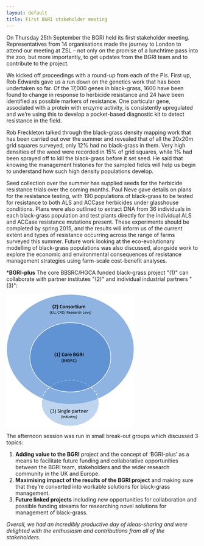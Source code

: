 ```yaml
---
layout: default
title: First BGRI stakeholder meeting
---
```


On Thursday 25th September the BGRI held its first stakeholder meeting. Representatives from 14 organisations made the journey to London to attend our meeting at ZSL – not only on the promise of a lunchtime pass into the zoo, but more importantly, to get updates from the BGRI team and to contribute to the project.

We kicked off proceedings with a round-up from each of the PIs. First up, Rob Edwards gave us a run down on the genetics work that has been undertaken so far. Of the 17,000 genes in black-grass, 1600 have been found to change in response to herbicide resistance and 24 have been identified as possible markers of resistance. One particular gene, associated with a protein with enzyme activity, is consistently upregulated and we’re using this to develop a pocket-based diagnostic kit to detect resistance in the field.

Rob Freckleton talked through the black-grass density mapping work that has been carried out over the summer and revealed that of all the 20x20m grid squares surveyed, only 12% had no black-grass in them. Very high densities of the weed were recorded in 15% of grid squares, while 1% had been sprayed off to kill the black-grass before it set seed. He said that knowing the management histories for the sampled fields will help us begin to understand how such high density populations develop.

Seed collection over the summer has supplied seeds for the herbicide resistance trials over the coming months. Paul Neve gave details on plans for the resistance testing, with 190 populations of black-grass to be tested for resistance to both ALS and ACCase herbicides under glasshouse conditions. Plans were also outlined to extract DNA from 36 individuals in each black-grass population and test plants directly for the individual ALS and ACCase resistance mutations present. These experiments should be completed by spring 2015, and the results will inform us of the current extent and types of resistance occurring across the range of farms surveyed this summer.
Future work looking at the eco-evolutionary modelling of black-grass populations was also discussed, alongside work to explore the economic and environmental consequences of resistance management strategies using farm-scale cost-benefit analyses.

*__BGRI-plus__ The core BBSRC/HGCA funded black-grass project "(1)" can collaborate with partner institutes "(2)" and individual industrial partners "(3)":  
<p><img src="/assets/news/BGRIplus.png" class="img-responsive" alt="BGRIplus schematic"></p>

The afternoon session was run in small break-out groups which discussed 3 topics:

1. **Adding value to the BGRI** project and the concept of ‘BGRI-plus’ as a means to facilitate future funding and collaborative opportunities between the BGRI team, stakeholders and the wider research community in the UK and Europe.
2. **Maximising impact of the results of the BGRI project** and making sure that they’re converted into workable solutions for black-grass management.
3. **Future linked projects** including new opportunities for collaboration and possible funding streams for researching novel solutions for management of black-grass.

*Overall, we had an incredibly productive day of ideas-sharing and were delighted with the enthusiasm and contributions from all of the stakeholders.*
